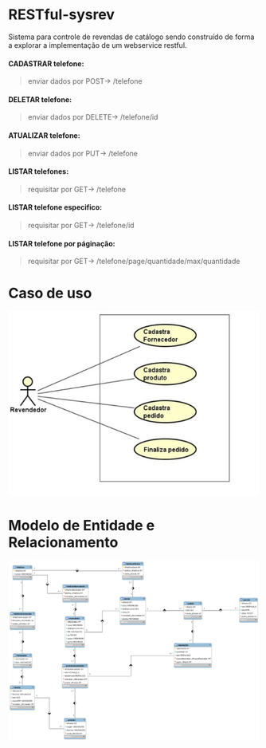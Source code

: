 # RESTful-sysrev
Sistema para controle de revendas de catálogo sendo construído
de forma a explorar a implementação de um webservice restful.
#### CADASTRAR telefone:
> enviar dados por POST-> /telefone
#### DELETAR telefone:
> enviar dados por DELETE-> /telefone/id
#### ATUALIZAR telefone:
> enviar dados por PUT-> /telefone
#### LISTAR telefones:
> requisitar por GET-> /telefone
#### LISTAR telefone especifico:
> requisitar por GET-> /telefone/id
#### LISTAR telefone por páginação:
> requisitar por GET-> /telefone/page/quantidade/max/quantidade

  

# Caso de uso
![Caso de uso](https://github.com/robsonsr/RESTful-sysrev/blob/master/Caso%20de%20Uso.jpg)

# Modelo de Entidade e Relacionamento
![MER](https://github.com/robsonsr/RESTful-sysrev/blob/master/MER.png)
